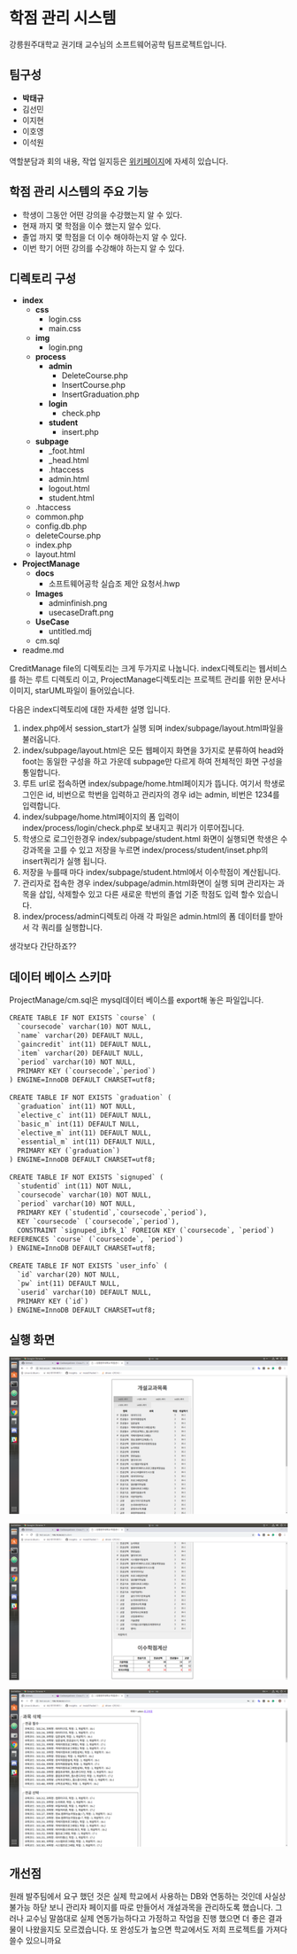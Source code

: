 # 학점 관리 시스템

강릉원주대학교 권기태 교수님의 소프트웨어공학 팀프로젝트입니다.

## 팀구성

- **박태규**
- 김선민
- 이지현
- 이호영
- 이석원

역할분담과 회의 내용, 작업 일지등은 [위키페이지](https://github.com/gwnuysw/CreditManagementForGWNUcse/wiki)에 자세히 있습니다.
## 학점 관리 시스템의 주요 기능

- 학생이 그동안 어떤 강의을 수강했는지 알 수 있다.
- 현재 까지 몇 학점을 이수 했는지 알수 있다.
- 졸업 까지 몇 학점을 더 이수 해야하는지 알 수 있다.
- 이번 학기 어떤 강의를 수강해야 하는지 알 수 있다.

## 디렉토리 구성
- **index**
  - **css**
    - login.css
    - main.css
  - **img**
    - login.png
  - **process**
    - **admin**
      - DeleteCourse.php
      - InsertCourse.php
      - InsertGraduation.php
    - **login**
      - check.php
    - **student**
      - insert.php
  - **subpage**
    - _foot.html
    - _head.html
    - .htaccess
    - admin.html
    - logout.html
    - student.html
  - .htaccess
  - common.php
  - config.db.php
  - deleteCourse.php
  - index.php
  - layout.html
- **ProjectManage**
  - **docs**
    - 소프트웨어공학 실습조 제안 요청서.hwp
  - **Images**
    - adminfinish.png
    - usecaseDraft.png
  - **UseCase**
    - untitled.mdj
  - cm.sql
- readme.md

CreditManage file의 디렉토리는 크게 두가지로 나눕니다. index디렉토리는 웹서비스를 하는 루트 디렉토리 이고, ProjectManage디렉토리는 프로젝트 관리를 위한 문서나 이미지, starUML파일이 들어있습니다.

다음은 index디렉토리에 대한 자세한 설명 입니다.

1. index.php에서 session_start가 실행 되며 index/subpage/layout.html파일을 불러옵니다.
2. index/subpage/layout.html은 모든 웹페이지 화면을 3가지로 분류하여 head와 foot는 동일한 구성을 하고 가운데 subpage만 다르게 하여 전체적인 화면 구성을 통일합니다.
3. 루트 url로 접속하면 index/subpage/home.html페이지가 뜹니다. 여기서 학생로그인은 id, 비번으로 학번을 입력하고 관리자의 경우 id는 admin, 비번은 1234를 입력합니다.
4. index/subpage/home.html페이지의 폼 입력이 index/process/login/check.php로 보내지고 쿼리가 이루어집니다.
5. 학생으로 로그인한경우 index/subpage/student.html 화면이 실행되면 학생은 수강과목을 고를 수 있고 저장을 누르면 index/process/student/inset.php의 insert쿼리가 실행 됩니다.
6. 저장을 누를때 마다 index/subpage/student.html에서 이수학점이 계산됩니다.
7. 관리자로 접속한 경우 index/subpage/admin.html화면이 실행 되며 관리자는 과목을 삽입, 삭제할수 있고 다른 새로운 학번의 졸업 기준 학점도 입력 할수 있습니다.
8. index/process/admin디렉토리 아래 각 파일은 admin.html의 폼 데이터를 받아서 각 쿼리를 실행합니다.


생각보다 간단하죠??
## 데이터 베이스 스키마

ProjectManage/cm.sql은 mysql데이터 베이스를 export해 놓은 파일입니다.

```
CREATE TABLE IF NOT EXISTS `course` (
  `coursecode` varchar(10) NOT NULL,
  `name` varchar(20) DEFAULT NULL,
  `gaincredit` int(11) DEFAULT NULL,
  `item` varchar(20) DEFAULT NULL,
  `period` varchar(10) NOT NULL,
  PRIMARY KEY (`coursecode`,`period`)
) ENGINE=InnoDB DEFAULT CHARSET=utf8;

CREATE TABLE IF NOT EXISTS `graduation` (
  `graduation` int(11) NOT NULL,
  `elective_c` int(11) DEFAULT NULL,
  `basic_m` int(11) DEFAULT NULL,
  `elective_m` int(11) DEFAULT NULL,
  `essential_m` int(11) DEFAULT NULL,
  PRIMARY KEY (`graduation`)
) ENGINE=InnoDB DEFAULT CHARSET=utf8;

CREATE TABLE IF NOT EXISTS `signuped` (
  `studentid` int(11) NOT NULL,
  `coursecode` varchar(10) NOT NULL,
  `period` varchar(10) NOT NULL,
  PRIMARY KEY (`studentid`,`coursecode`,`period`),
  KEY `coursecode` (`coursecode`,`period`),
  CONSTRAINT `signuped_ibfk_1` FOREIGN KEY (`coursecode`, `period`) REFERENCES `course` (`coursecode`, `period`)
) ENGINE=InnoDB DEFAULT CHARSET=utf8;

CREATE TABLE IF NOT EXISTS `user_info` (
  `id` varchar(20) NOT NULL,
  `pw` int(11) DEFAULT NULL,
  `userid` varchar(10) DEFAULT NULL,
  PRIMARY KEY (`id`)
) ENGINE=InnoDB DEFAULT CHARSET=utf8;
```

## 실행 화면

![학생1](https://github.com/gwnuysw/CreditManagementForGWNUcse/blob/master/ProjectManage/Images/studentPage1.png?raw=true)

![학생2](https://github.com/gwnuysw/CreditManagementForGWNUcse/blob/master/ProjectManage/Images/studentPage2.png?raw=true)

![관리자](https://github.com/gwnuysw/CreditManagementForGWNUcse/blob/master/ProjectManage/Images/adminPage2.png?raw=true)

## 개선점

원래 발주팀에서 요구 했던 것은 실제 학교에서 사용하는 DB와 연동하는 것인데 사실상 불가능 하닫 보니 관리자 페이지를 따로 만들어서 개설과목을 관리하도록 했습니다. 그러나 교수님 말씀대로 실제 연동가능하다고 가정하고 작업을 진행 했으면 더 좋은 결과물이 나왔을지도 모르겠습니다. 또 완성도가 높으면 학교에서도 저희 프로젝트를 가져다 쓸수 있으니까요
